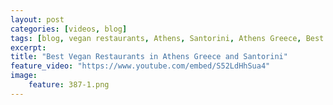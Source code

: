 ```yaml
---
layout: post
categories: [videos, blog]
tags: [blog, vegan restaurants, Athens, Santorini, Athens Greece, Best vegan restaurants in greece, greece, vegan Greece, vegan santorini, vegetarian restaurants in greece, best vegetarian restaurants in athens]
excerpt: 
title: "Best Vegan Restaurants in Athens Greece and Santorini"
feature_video: "https://www.youtube.com/embed/S52LdHhSua4" 
image:
    feature: 387-1.png
---
```


